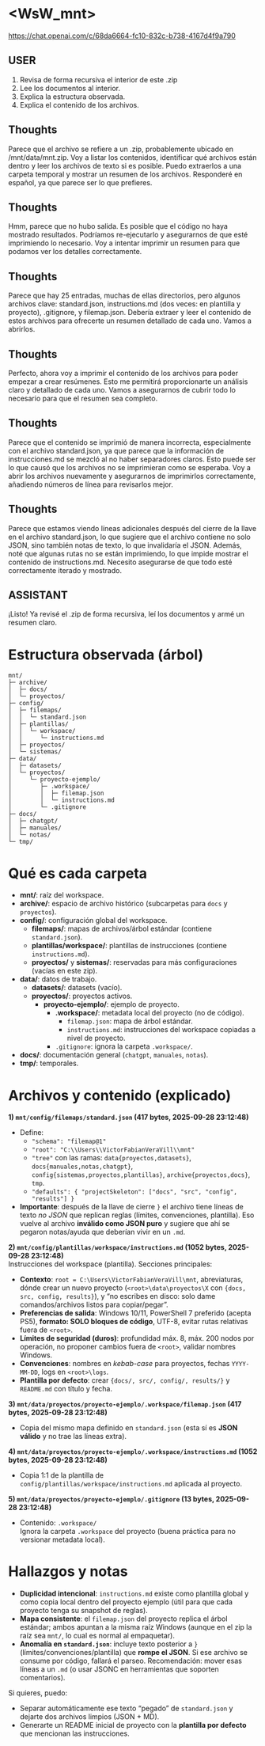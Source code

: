 # &lt;WsW_mnt&gt;

https://chat.openai.com/c/68da6664-fc10-832c-b738-4167d4f9a790

## USER
1. Revisa de forma recursiva el interior de este .zip
2. Lee los documentos al interior.
3. Explica la estructura observada.
4. Explica el contenido de los archivos.



## Thoughts
Parece que el archivo se refiere a un .zip, probablemente ubicado en /mnt/data/mnt.zip. Voy a listar los contenidos, identificar qué archivos están dentro y leer los archivos de texto si es posible. Puedo extraerlos a una carpeta temporal y mostrar un resumen de los archivos. Responderé en español, ya que parece ser lo que prefieres.

## Thoughts
Hmm, parece que no hubo salida. Es posible que el código no haya mostrado resultados. Podríamos re-ejecutarlo y asegurarnos de que esté imprimiendo lo necesario. Voy a intentar imprimir un resumen para que podamos ver los detalles correctamente.

## Thoughts
Parece que hay 25 entradas, muchas de ellas directorios, pero algunos archivos clave: standard.json, instructions.md (dos veces: en plantilla y proyecto), .gitignore, y filemap.json. Debería extraer y leer el contenido de estos archivos para ofrecerte un resumen detallado de cada uno. Vamos a abrirlos.

## Thoughts
Perfecto, ahora voy a imprimir el contenido de los archivos para poder empezar a crear resúmenes. Esto me permitirá proporcionarte un análisis claro y detallado de cada uno. Vamos a asegurarnos de cubrir todo lo necesario para que el resumen sea completo.

## Thoughts
Parece que el contenido se imprimió de manera incorrecta, especialmente con el archivo standard.json, ya que parece que la información de instrucciones.md se mezcló al no haber separadores claros. Esto puede ser lo que causó que los archivos no se imprimieran como se esperaba. Voy a abrir los archivos nuevamente y asegurarnos de imprimirlos correctamente, añadiendo números de línea para revisarlos mejor.

## Thoughts
Parece que estamos viendo líneas adicionales después del cierre de la llave en el archivo standard.json, lo que sugiere que el archivo contiene no solo JSON, sino también notas de texto, lo que invalidaría el JSON. Además, noté que algunas rutas no se están imprimiendo, lo que impide mostrar el contenido de instructions.md. Necesito asegurarse de que todo esté correctamente iterado y mostrado.

## ASSISTANT
¡Listo! Ya revisé el .zip de forma recursiva, leí los documentos y armé un resumen claro.

# Estructura observada (árbol)

```
mnt/
├─ archive/
│  ├─ docs/
│  └─ proyectos/
├─ config/
│  ├─ filemaps/
│  │  └─ standard.json
│  ├─ plantillas/
│  │  └─ workspace/
│  │     └─ instructions.md
│  ├─ proyectos/
│  └─ sistemas/
├─ data/
│  ├─ datasets/
│  └─ proyectos/
│     └─ proyecto-ejemplo/
│        ├─ .workspace/
│        │  ├─ filemap.json
│        │  └─ instructions.md
│        └─ .gitignore
├─ docs/
│  ├─ chatgpt/
│  ├─ manuales/
│  └─ notas/
└─ tmp/
```

# Qué es cada carpeta

- **mnt/**: raíz del workspace.
- **archive/**: espacio de archivo histórico (subcarpetas para `docs` y `proyectos`).
- **config/**: configuración global del workspace.
  - **filemaps/**: mapas de archivos/árbol estándar (contiene `standard.json`).
  - **plantillas/workspace/**: plantillas de instrucciones (contiene `instructions.md`).
  - **proyectos/** y **sistemas/**: reservadas para más configuraciones (vacías en este zip).
- **data/**: datos de trabajo.
  - **datasets/**: datasets (vacío).
  - **proyectos/**: proyectos activos.
    - **proyecto-ejemplo/**: ejemplo de proyecto.
      - **.workspace/**: metadata local del proyecto (no de código).
        - `filemap.json`: mapa de árbol estándar.
        - `instructions.md`: instrucciones del workspace copiadas a nivel de proyecto.
      - `.gitignore`: ignora la carpeta `.workspace/`.
- **docs/**: documentación general (`chatgpt`, `manuales`, `notas`).
- **tmp/**: temporales.

# Archivos y contenido (explicado)

**1) `mnt/config/filemaps/standard.json` (417 bytes, 2025-09-28 23:12:48)**  
- Define:
  - `"schema": "filemap@1"`
  - `"root": "C:\\Users\\VictorFabianVeraVill\\mnt"`
  - `"tree"` con las ramas: `data{proyectos,datasets}`, `docs{manuales,notas,chatgpt}`, `config{sistemas,proyectos,plantillas}`, `archive{proyectos,docs}`, `tmp`.
  - `"defaults": { "projectSkeleton": ["docs", "src", "config", "results"] }`
- **Importante**: después de la llave de cierre `}` el archivo tiene líneas de texto *no JSON* que replican reglas (límites, convenciones, plantilla). Eso vuelve al archivo **inválido como JSON puro** y sugiere que ahí se pegaron notas/ayuda que deberían vivir en un `.md`.  

**2) `mnt/config/plantillas/workspace/instructions.md` (1052 bytes, 2025-09-28 23:12:48)**  
Instrucciones del workspace (plantilla). Secciones principales:
- **Contexto**: `root = C:\Users\VictorFabianVeraVill\mnt`, abreviaturas, dónde crear un nuevo proyecto (`<root>\data\proyectos\X` con `{docs, src, config, results}`), y “no escribes en disco: solo dame comandos/archivos listos para copiar/pegar”.
- **Preferencias de salida**: Windows 10/11, PowerShell 7 preferido (acepta PS5), **formato: SOLO bloques de código**, UTF-8, evitar rutas relativas fuera de `<root>`.
- **Límites de seguridad (duros)**: profundidad máx. 8, máx. 200 nodos por operación, no proponer cambios fuera de `<root>`, validar nombres Windows.
- **Convenciones**: nombres en *kebab-case* para proyectos, fechas `YYYY-MM-DD`, logs en `<root>\logs`.
- **Plantilla por defecto**: crear `{docs/, src/, config/, results/}` y `README.md` con título y fecha.

**3) `mnt/data/proyectos/proyecto-ejemplo/.workspace/filemap.json` (417 bytes, 2025-09-28 23:12:48)**  
- Copia del mismo mapa definido en `standard.json` (esta sí es **JSON válido** y no trae las líneas extra).

**4) `mnt/data/proyectos/proyecto-ejemplo/.workspace/instructions.md` (1052 bytes, 2025-09-28 23:12:48)**  
- Copia 1:1 de la plantilla de `config/plantillas/workspace/instructions.md` aplicada al proyecto.

**5) `mnt/data/proyectos/proyecto-ejemplo/.gitignore` (13 bytes, 2025-09-28 23:12:48)**  
- Contenido: `.workspace/`  
  Ignora la carpeta `.workspace` del proyecto (buena práctica para no versionar metadata local).

# Hallazgos y notas

- **Duplicidad intencional**: `instructions.md` existe como plantilla global y como copia local dentro del proyecto ejemplo (útil para que cada proyecto tenga su snapshot de reglas).
- **Mapa consistente**: el `filemap.json` del proyecto replica el árbol estándar; ambos apuntan a la misma raíz Windows (aunque en el zip la raíz sea `mnt/`, lo cual es normal al empaquetar).
- **Anomalía en `standard.json`**: incluye texto posterior a `}` (límites/convenciones/plantilla) que **rompe el JSON**. Si ese archivo se consume por código, fallará el parseo. Recomendación: mover esas líneas a un `.md` (o usar JSONC en herramientas que soporten comentarios).

Si quieres, puedo:
- Separar automáticamente ese texto “pegado” de `standard.json` y dejarte dos archivos limpios (JSON + MD).
- Generarte un README inicial de proyecto con la **plantilla por defecto** que mencionan las instrucciones.


